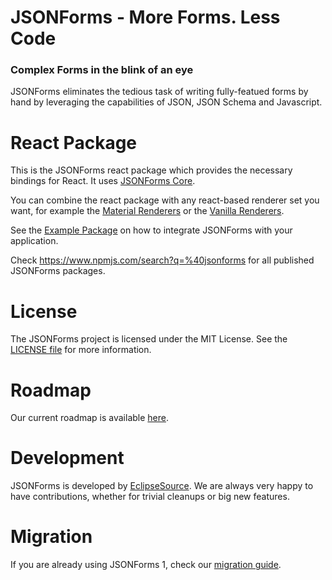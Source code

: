# JSONForms - More Forms. Less Code
### Complex Forms in the blink of an eye

JSONForms eliminates the tedious task of writing fully-featued forms by hand by leveraging the capabilities of JSON, JSON Schema and Javascript.

# React Package
This is the JSONForms react package which provides the necessary bindings for React. It uses [JSONForms Core](https://www.npmjs.com/package/@mobx-jsonforms/core).

You can combine the react package with any react-based renderer set you want, for example the [Material Renderers](https://www.npmjs.com/package/@mobx-jsonforms/material-renderers) or the [Vanilla Renderers](https://www.npmjs.com/package/@mobx-jsonforms/vanilla-renderers).

See the [Example Package](https://www.npmjs.com/package/@mobx-jsonforms/examples) on how to integrate JSONForms with your application.

Check https://www.npmjs.com/search?q=%40jsonforms for all published JSONForms packages.

# License
The JSONForms project is licensed under the MIT License. See the [LICENSE file](https://github.com/eclipsesource/jsonforms/blob/master/LICENSE) for more information.

# Roadmap
Our current roadmap is available [here](https://github.com/eclipsesource/jsonforms/blob/master/ROADMAP.md).

# Development
JSONForms is developed by [EclipseSource](https://eclipsesource.com).
We are always very happy to have contributions, whether for trivial cleanups or big new features.

# Migration
If you are already using JSONForms 1, check our [migration guide](https://github.com/eclipsesource/jsonforms/blob/master/MIGRATION.md).
